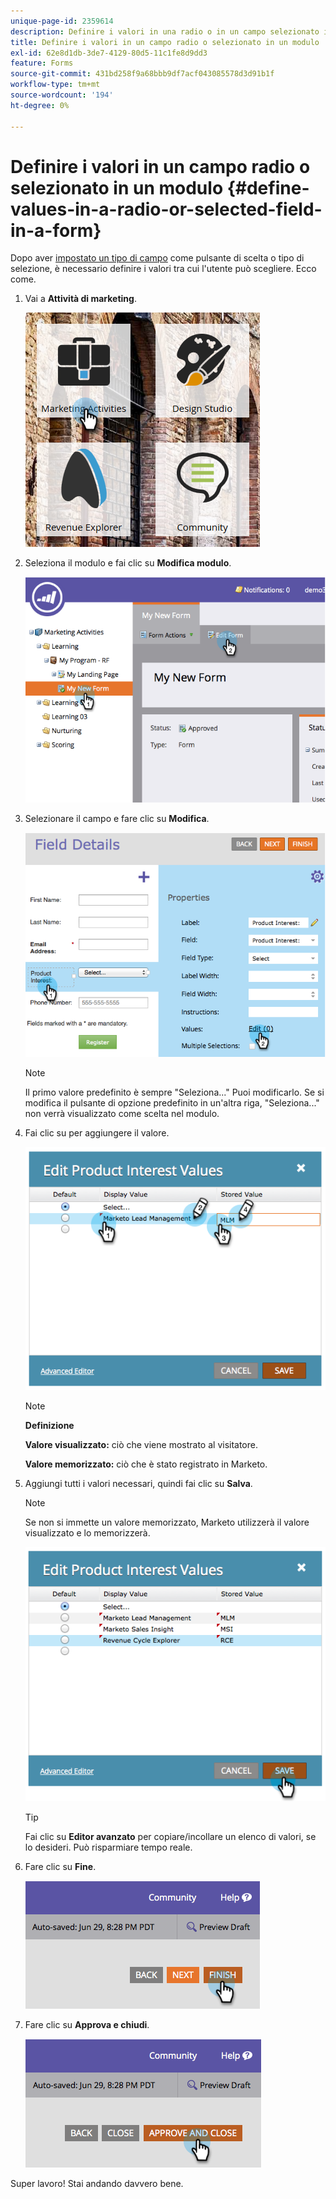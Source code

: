 ```yaml
---
unique-page-id: 2359614
description: Definire i valori in una radio o in un campo selezionato in un modulo - Documenti Marketo - Documentazione del prodotto
title: Definire i valori in un campo radio o selezionato in un modulo
exl-id: 62e8d1db-3de7-4129-80d5-11c1fe8d9dd3
feature: Forms
source-git-commit: 431bd258f9a68bbb9df7acf043085578d3d91b1f
workflow-type: tm+mt
source-wordcount: '194'
ht-degree: 0%

---
```


# Definire i valori in un campo radio o selezionato in un modulo {#define-values-in-a-radio-or-selected-field-in-a-form}

Dopo aver [impostato un tipo di campo](/help/marketo/product-docs/administration/field-management/change-the-type-of-a-marketo-custom-field.md) come pulsante di scelta o tipo di selezione, è necessario definire i valori tra cui l&#39;utente può scegliere. Ecco come.

1. Vai a **Attività di marketing**.

   ![](assets/ma.png)

1. Seleziona il modulo e fai clic su **Modifica modulo**.

   ![](assets/image2014-9-15-16-3a28-3a56.png)

1. Selezionare il campo e fare clic su **Modifica**.

   ![](assets/image2014-9-15-16-3a29-3a6.png)

   >[!NOTE]
   >
   >Il primo valore predefinito è sempre &quot;Seleziona...&quot; Puoi modificarlo. Se si modifica il pulsante di opzione predefinito in un&#39;altra riga, &quot;Seleziona...&quot; non verrà visualizzato come scelta nel modulo.

1. Fai clic su per aggiungere il valore.

   ![](assets/image2014-9-15-16-3a29-3a18.png)

   >[!NOTE]
   >
   >**Definizione**
   >
   >**Valore visualizzato:** ciò che viene mostrato al visitatore.
   >
   >**Valore memorizzato:** ciò che è stato registrato in Marketo.

1. Aggiungi tutti i valori necessari, quindi fai clic su **Salva**.

   >[!NOTE]
   >
   >Se non si immette un valore memorizzato, Marketo utilizzerà il valore visualizzato e lo memorizzerà.

   ![](assets/image2014-9-15-16-3a29-3a30.png)

   >[!TIP]
   >
   >Fai clic su **Editor avanzato** per copiare/incollare un elenco di valori, se lo desideri. Può risparmiare tempo reale.

1. Fare clic su **Fine**.

   ![](assets/image2014-9-15-16-3a29-3a43.png)

1. Fare clic su **Approva e chiudi**.

   ![](assets/image2014-9-15-16-3a29-3a57.png)

Super lavoro! Stai andando davvero bene.
